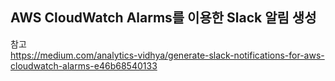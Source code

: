 ## AWS CloudWatch Alarms를 이용한 Slack 알림 생성

참고  
https://medium.com/analytics-vidhya/generate-slack-notifications-for-aws-cloudwatch-alarms-e46b68540133
